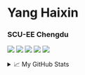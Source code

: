 # Yang Haixin    
### SCU-EE    Chengdu

![](https://img.shields.io/badge/Major-Control%20Engineering-609926?style=flat&logo=ABB%20RobotStudio&logoColor=ffffff)
![](https://img.shields.io/badge/Use-Matlab-0076ab?style=flat&logo=Mathworks&logoColor=ffffff)
![](https://img.shields.io/badge/Learn-C++-blueviolet?style=flat&logo=Visual%20Studio%20Code&logoColor=ffffff)
![](https://img.shields.io/badge/OS-Linux-orange?style=flat&logo=Linux&logoColor=ffffff)
![](https://img.shields.io/badge/Play-Switch-e60012?style=flat&logo=nintendo%20switch&logoColor=ffffff)

<details>
<summary>📈 My GitHub Stats</summary>

<p align="center"> <img src="https://github-readme-stats.vercel.app/api?username=priscillascu&show_icons=true&theme=gotham" alt="priscillascu" />

</details>
<!--
**priscillascu/priscillascu** is a ✨ _special_ ✨ repository because its `README.md` (this file) appears on your GitHub profile.

Here are some ideas to get you started:

- 🔭 I’m currently working on ...
- 🌱 I’m currently learning ...
- 👯 I’m looking to collaborate on ...
- 🤔 I’m looking for help with ...
- 💬 Ask me about ...
- 📫 How to reach me: ...
- 😄 Pronouns: ...
- ⚡ Fun fact: ...
-->
